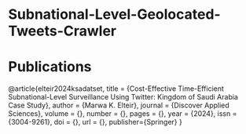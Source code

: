 # Subnational-Level-Geolocated-Tweets-Crawler

# Publications
  @article{elteir2024ksadatset,
    title =  {Cost-Effective Time-Efficient Subnational-Level Surveillance Using Twitter: Kingdom of Saudi Arabia Case Study},
    author = {Marwa K. Elteir},
    journal = {Discover Applied Sciences},
    volume = {},
    number = {},
    pages = {},
    year = {2024},
    issn = {3004-9261},
    doi = {},
    url = {},
    publisher={Springer}
  }  
    

